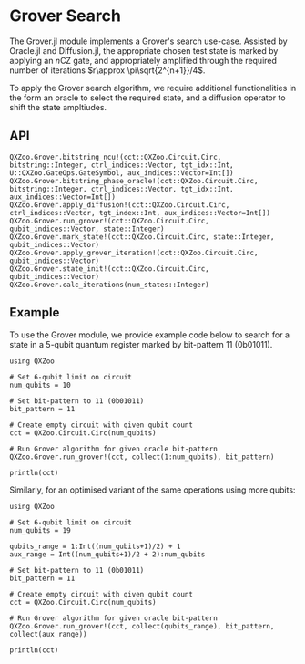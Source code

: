 # Grover Search
The Grover.jl module implements a Grover's search use-case. Assisted by Oracle.jl and Diffusion.jl, the appropriate chosen test state is marked by applying an $n$CZ gate, and appropriately amplified through the required number of iterations $r\approx \pi\sqrt{2^{n+1}}/4$.

To apply the Grover search algorithm, we require additional functionalities in the form an oracle to select the required state, and a diffusion operator to shift the state ampltiudes.

## API
```@docs
QXZoo.Grover.bitstring_ncu!(cct::QXZoo.Circuit.Circ, bitstring::Integer, ctrl_indices::Vector, tgt_idx::Int, U::QXZoo.GateOps.GateSymbol, aux_indices::Vector=Int[])
QXZoo.Grover.bitstring_phase_oracle!(cct::QXZoo.Circuit.Circ, bitstring::Integer, ctrl_indices::Vector, tgt_idx::Int, aux_indices::Vector=Int[])
QXZoo.Grover.apply_diffusion!(cct::QXZoo.Circuit.Circ, ctrl_indices::Vector, tgt_index::Int, aux_indices::Vector=Int[])
QXZoo.Grover.run_grover!(cct::QXZoo.Circuit.Circ, qubit_indices::Vector, state::Integer)
QXZoo.Grover.mark_state!(cct::QXZoo.Circuit.Circ, state::Integer, qubit_indices::Vector)
QXZoo.Grover.apply_grover_iteration!(cct::QXZoo.Circuit.Circ, qubit_indices::Vector)
QXZoo.Grover.state_init!(cct::QXZoo.Circuit.Circ, qubit_indices::Vector)
QXZoo.Grover.calc_iterations(num_states::Integer)
```

## Example 
To use the Grover module, we provide example code below to search for a state in a 5-qubit quantum register marked by bit-pattern 11 (0b01011).

```@example 1
using QXZoo

# Set 6-qubit limit on circuit
num_qubits = 10

# Set bit-pattern to 11 (0b01011)
bit_pattern = 11

# Create empty circuit with qiven qubit count
cct = QXZoo.Circuit.Circ(num_qubits)

# Run Grover algorithm for given oracle bit-pattern
QXZoo.Grover.run_grover!(cct, collect(1:num_qubits), bit_pattern)

println(cct)
```

Similarly, for an optimised variant of the same operations using more qubits:

```@example 2
using QXZoo

# Set 6-qubit limit on circuit
num_qubits = 19

qubits_range = 1:Int((num_qubits+1)/2) + 1 
aux_range = Int((num_qubits+1)/2 + 2):num_qubits

# Set bit-pattern to 11 (0b01011)
bit_pattern = 11

# Create empty circuit with qiven qubit count
cct = QXZoo.Circuit.Circ(num_qubits)

# Run Grover algorithm for given oracle bit-pattern
QXZoo.Grover.run_grover!(cct, collect(qubits_range), bit_pattern, collect(aux_range))

println(cct)
```